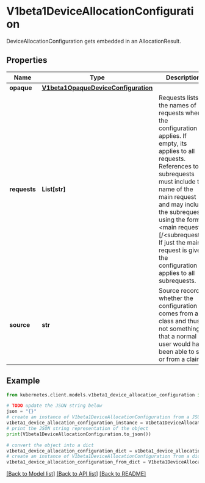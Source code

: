 # V1beta1DeviceAllocationConfiguration

DeviceAllocationConfiguration gets embedded in an AllocationResult.

## Properties

Name | Type | Description | Notes
------------ | ------------- | ------------- | -------------
**opaque** | [**V1beta1OpaqueDeviceConfiguration**](V1beta1OpaqueDeviceConfiguration.md) |  | [optional] 
**requests** | **List[str]** | Requests lists the names of requests where the configuration applies. If empty, its applies to all requests.  References to subrequests must include the name of the main request and may include the subrequest using the format &lt;main request&gt;[/&lt;subrequest&gt;]. If just the main request is given, the configuration applies to all subrequests. | [optional] 
**source** | **str** | Source records whether the configuration comes from a class and thus is not something that a normal user would have been able to set or from a claim. | 

## Example

```python
from kubernetes.client.models.v1beta1_device_allocation_configuration import V1beta1DeviceAllocationConfiguration

# TODO update the JSON string below
json = "{}"
# create an instance of V1beta1DeviceAllocationConfiguration from a JSON string
v1beta1_device_allocation_configuration_instance = V1beta1DeviceAllocationConfiguration.from_json(json)
# print the JSON string representation of the object
print(V1beta1DeviceAllocationConfiguration.to_json())

# convert the object into a dict
v1beta1_device_allocation_configuration_dict = v1beta1_device_allocation_configuration_instance.to_dict()
# create an instance of V1beta1DeviceAllocationConfiguration from a dict
v1beta1_device_allocation_configuration_from_dict = V1beta1DeviceAllocationConfiguration.from_dict(v1beta1_device_allocation_configuration_dict)
```
[[Back to Model list]](../README.md#documentation-for-models) [[Back to API list]](../README.md#documentation-for-api-endpoints) [[Back to README]](../README.md)


